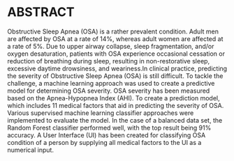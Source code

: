 # ABSTRACT
Obstructive Sleep Apnea (OSA) is a rather prevalent condition. Adult men are affected by
OSA at a rate of 14%, whereas adult women are affected at a rate of 5%. Due to upper airway
collapse, sleep fragmentation, and/or oxygen desaturation, patients with OSA experience occasional
cessation or reduction of breathing during sleep, resulting in non-restorative sleep, excessive daytime
drowsiness, and weariness.In clinical practice, predicting the severity of Obstructive Sleep Apnea (OSA) is still difficult. To tackle the challenge, a machine learning approach was used to create a predictive model for
determining OSA severity. OSA severity has been measured based on the Apnea-Hypopnea Index
(AHI). To create a prediction model, which includes 11 medical factors that aid in predicting the severity of OSA. Various
supervised machine learning classifier approaches were implemented to evaluate the model. In the
case of a balanced data set, the Random Forest classifier performed well, with the top result being
91% accuracy. A User Interface (UI) has been created for classifying OSA condition of a person by
supplying all medical factors to the UI as a numerical input.

